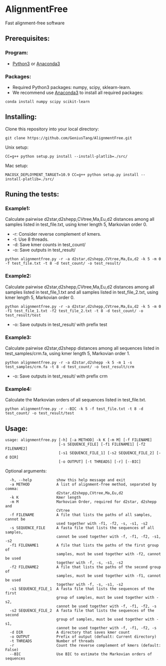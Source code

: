 # AlignmentFree
Fast alignment-free software

## Prerequisites:
### Program:
* [Python3](https://www.python.org/downloads/release/python-363/) or [Anaconda3](https://conda.io/docs/user-guide/install/download.html)
### Packages:
* Required Python3 packages: numpy, scipy, sklearn-learn.
* We recommend use [Anaconda3](https://conda.io/docs/user-guide/install/download.html) to install all required packages:
```
conda install numpy scipy scikit-learn
```

## Installing:
Clone this repository into your local directory:
```
git clone https://github.com/GeniusTang/AlignmentFree.git
```

Unix setup:
```
CC=g++ python setup.py install --install-platlib=./src/
```
Mac setup:
```
MACOSX_DEPLOYMENT_TARGET=10.9 CC=g++ python setup.py install --install-platlib=./src/
```

## Runing the tests:
### Example1: 
Calculate pairwise d2star,d2shepp,CVtree,Ma,Eu,d2 distances among all samples listed in test_file.txt, using kmer length 5, Markovian order 0. 
* -r: Consider reverse complement of kmers. 
* -t: Use 8 threads.
* -d: Save kmer counts in test_count/
* -o: Save outputs in test_result/
```
python alignmentfree.py -r -a d2star,d2shepp,CVtree,Ma,Eu,d2 -k 5 -m 0 -f test_file.txt -t 8 -d test_count/ -o test_result/
```
### Example2:
Calculate pairwise d2star,d2shepp,CVtree,Ma,Eu,d2 distances among all samples listed in test_file_1.txt and all samples listed in test_file_2.txt, using kmer length 5, Markovian order 0.
```
python alignmentfree.py -r -a d2star,d2shepp,CVtree,Ma,Eu,d2 -k 5 -m 0 -f1 test_file_1.txt -f2 test_file_2.txt -t 8 -d test_count/ -o test_result/test
```
* -o: Save outputs in test_result/ with prefix test
### Example3:
Calculate pairwise d2star,d2shepp distances among all sequences listed in test_samples/crm.fa, using kmer length 5, Markovian order 1.
```
python alignmentfree.py -r -a d2star,d2shepp -k 5 -m 1 -s test_samples/crm.fa -t 8 -d test_count/ -o test_result/crm
```
* -o: Save outputs in test_result/ with prefix crm
### Example4:
Calculate the Markovian orders of all sequences listed in test_file.txt.
```
python alignmentfree.py -r --BIC -k 5 -f test_file.txt -t 8 -d test_count/ -o test_result/test
```
## Usage:
```
usage: alignmentfree.py [-h] [-a METHOD] -k K [-m M] [-f FILENAME]
                        [-s SEQUENCE_FILE] [-f1 FILENAME1] [-f2 FILENAME2]
                        [-s1 SEQUENCE_FILE_1] [-s2 SEQUENCE_FILE_2] [-d DIR]
                        [-o OUTPUT] [-t THREADS] [-r] [--BIC]
```

Optional arguments:
```
  -h, --help           show this help message and exit
  -a METHOD            A list of alignment-free method, separated by comma:
                       d2star,d2shepp,CVtree,Ma,Eu,d2
  -k K                 Kmer length
  -m M                 Markovian Order, required for d2star, d2shepp and
                       CVtree
  -f FILENAME          A file that lists the paths of all samples, cannot be
                       used together with -f1, -f2, -s, -s1, -s2
  -s SEQUENCE_FILE     A fasta file that lists the sequences of all samples,
                       cannot be used together with -f, -f1, -f2, -s1, -s2
  -f1 FILENAME1        A file that lists the paths of the first group of
                       samples, must be used together with -f2, cannot be used
                       together with -f, -s, -s1, -s2
  -f2 FILENAME2        A file that lists the paths of the second group of
                       samples, must be used together with -f1, cannot be used
                       together with -f, -s, -s1, -s2
  -s1 SEQUENCE_FILE_1  A fasta file that lists the sequences of the first
                       group of samples, must be used together with -s2,
                       cannot be used together with -f, -f1, -f2, -s
  -s2 SEQUENCE_FILE_2  A fasta file that lists the sequences of the second
                       group of samples, must be used together with -s1,
                       cannot be used together with -f, -f1, -f2, -s
  -d DIR               A directory that saves kmer count
  -o OUTPUT            Prefix of output (defualt: Current directory)
  -t THREADS           Number of threads
  -r                   Count the reverse complement of kmers (default: False)
  --BIC                Use BIC to estimate the Markovian orders of sequences
```
